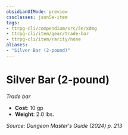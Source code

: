 ```yaml
---
obsidianUIMode: preview
cssclasses: json5e-item
tags:
- ttrpg-cli/compendium/src/5e/xdmg
- ttrpg-cli/item/gear/trade-bar
- ttrpg-cli/item/rarity/none
aliases: 
- "Silver Bar (2-pound)"
---
```

# Silver Bar (2-pound)
*Trade bar*  

- **Cost**: 10 gp
- **Weight**: 2.0 lbs.

*Source: Dungeon Master's Guide (2024) p. 213*